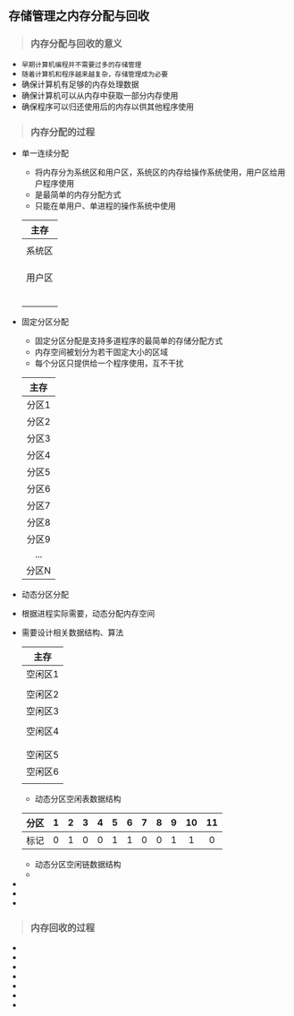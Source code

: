 ## 存储管理之内存分配与回收

>### 内存分配与回收的意义
* `早期计算机编程并不需要过多的存储管理`
* `随着计算机和程序越来越复杂，存储管理成为必要`
* 确保计算机有足够的内存处理数据
* 确保计算机可以从内存中获取一部分内存使用
* 确保程序可以归还使用后的内存以供其他程序使用

>### 内存分配的过程
* 单一连续分配
    * 将内存分为系统区和用户区，系统区的内存给操作系统使用，用户区给用户程序使用
    * 是最简单的内存分配方式
    * 只能在单用户、单进程的操作系统中使用
    
    | 主存 |
    | :---: |
    ||
    | 系统区 |
    ||
    ||
    ||
    | 用户区 |
    ||
    ||
    ||
    ||
    ||
    ||
        
* 固定分区分配
    * 固定分区分配是支持多道程序的最简单的存储分配方式
    * 内存空间被划分为若干固定大小的区域
    * 每个分区只提供给一个程序使用，互不干扰
    
    | 主存 |
    | :---: |
    | 分区1 |
    | 分区2 |
    | 分区3 |
    | 分区4 |
    | 分区5 |
    | 分区6 |
    | 分区7 |
    | 分区8 |
    | 分区9 |
    | ... |
    | 分区N |
    
* 动态分区分配
* 根据进程实际需要，动态分配内存空间
* 需要设计相关数据结构、算法
    
    | 主存 |
    | :---: |
    | 空闲区1 |
    ||
    | 空闲区2 |
    | 空闲区3 |
    ||
    | 空闲区4 |
    ||
    ||
    | 空闲区5 |
    | 空闲区6 |
    ||
    
    * 动态分区空闲表数据结构

    | 分区 | 1 | 2 | 3 | 4 | 5 | 6 | 7 | 8 | 9 | 10 | 11 |
    | :---: | :---: | :---: | :---: | :---: | :---: | :---: | :---: | :---: | :---: | :---: | :---: |
    | 标记 | 0 | 1 | 0 | 0 | 1 | 1 | 0 | 0 | 1 | 1 | 0 |
    
    * 动态分区空闲链数据结构
    * 
* 
* 
* 

>### 内存回收的过程
* 
* 
* 
* 
* 
* 
* 
 